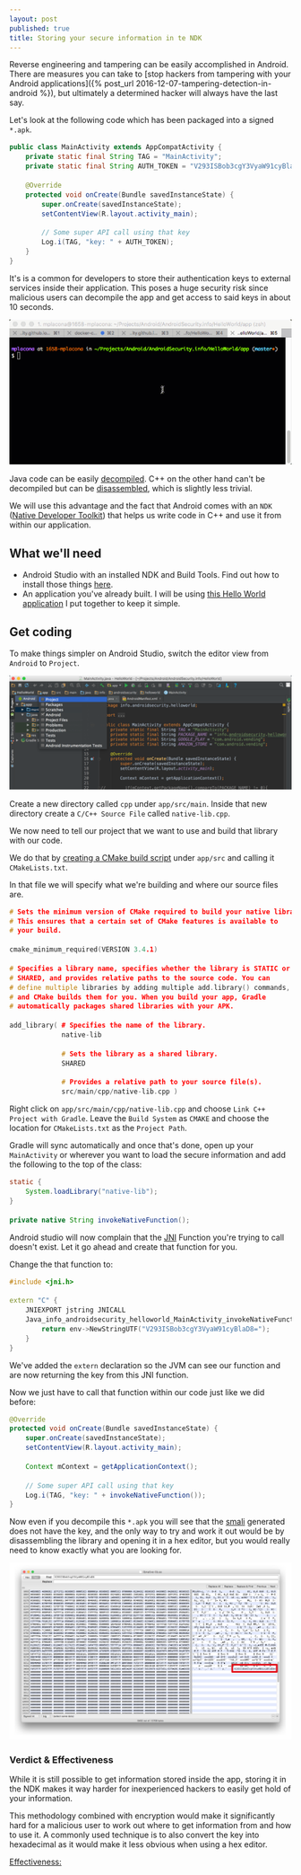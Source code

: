 ```yaml
---
layout: post
published: true
title: Storing your secure information in te NDK
---
```


Reverse engineering and tampering can be easily accomplished in Android. There are measures you can take to [stop hackers from tampering with your Android applications]({% post_url 2016-12-07-tampering-detection-in-android %}), but ultimately a determined hacker will always have the last say.

Let's look at the following code which has been packaged into a signed `*.apk`.

```java
public class MainActivity extends AppCompatActivity {
    private static final String TAG = "MainActivity";
    private static final String AUTH_TOKEN = "V293ISBob3cgY3VyaW91cyBlaD8=";

    @Override
    protected void onCreate(Bundle savedInstanceState) {
        super.onCreate(savedInstanceState);
        setContentView(R.layout.activity_main);

        // Some super API call using that key
        Log.i(TAG, "key: " + AUTH_TOKEN);
    }
}
```  

It's is a common for developers to store their authentication keys to external services inside their application. This poses a huge security risk since malicious users can decompile the app and get access to said keys in about 10 seconds. 

![Decompiling an Android app](/images/smalify.gif)

Java code can be easily [decompiled](https://en.wikipedia.org/wiki/Decompiler). C++ on the other hand can't be decompiled but can be [disassembled](https://en.wikipedia.org/wiki/Disassembler), which is slightly less trivial.

We will use this advantage and the fact that Android comes with an `NDK` ([Native Developer Toolkit](https://developer.android.com/ndk/index.html)) that helps us write code in C++ and use it from within our application.

## What we'll need
- Android Studio with an installed NDK and Build Tools. Find out how to install those things [here](https://developer.android.com/studio/projects/add-native-code.html#download-ndk).
- An application you've already built. I will be using [this Hello World application](https://github.com/mplacona/HelloWorld) I put together to keep it simple.

## Get coding
To make things simpler on Android Studio, switch the editor view from `Android` to `Project`.

![Switch Android Studio View](/images/switch-to-project-view.png)

Create a new directory called `cpp` under `app/src/main`. Inside that new directory create a `C/C++ Source File` called `native-lib.cpp`.

We now need to tell our project that we want to use and build that library with our code.

We do that by [creating a CMake build script](https://developer.android.com/studio/projects/add-native-code.html#create-cmake-script) under `app/src` and calling it `CMakeLists.txt`.

In that file we will specify what we're building and where our source files are.

```cpp
# Sets the minimum version of CMake required to build your native library.
# This ensures that a certain set of CMake features is available to
# your build.

cmake_minimum_required(VERSION 3.4.1)

# Specifies a library name, specifies whether the library is STATIC or
# SHARED, and provides relative paths to the source code. You can
# define multiple libraries by adding multiple add.library() commands,
# and CMake builds them for you. When you build your app, Gradle
# automatically packages shared libraries with your APK.

add_library( # Specifies the name of the library.
             native-lib

             # Sets the library as a shared library.
             SHARED

             # Provides a relative path to your source file(s).
             src/main/cpp/native-lib.cpp )
```

Right click on `app/src/main/cpp/native-lib.cpp` and choose `Link C++ Project with Gradle`. Leave the `Build System` as `CMAKE` and choose the location for `CMakeLists.txt` as the `Project Path`.

Gradle will sync automatically and once that's done, open up your `MainActivity` or wherever you want to load the secure information and add the following to the top of the class:

```java
static {
    System.loadLibrary("native-lib");
}

private native String invokeNativeFunction();
```

Android studio will now complain that the [JNI](https://en.wikipedia.org/wiki/Java_Native_Interface) Function you're trying to call doesn't exist. Let it go ahead and create that function for you.

Change the that function to:

```cpp
#include <jni.h>

extern "C" {
    JNIEXPORT jstring JNICALL
    Java_info_androidsecurity_helloworld_MainActivity_invokeNativeFunction(JNIEnv *env, jobject instance) {
        return env->NewStringUTF("V293ISBob3cgY3VyaW91cyBlaD8=");
    }
}
```

We've added the `extern` declaration so the JVM can see our function and are now returning the key from this JNI function.

Now we just have to call that function within our code just like we did before:

```java
@Override
protected void onCreate(Bundle savedInstanceState) {
    super.onCreate(savedInstanceState);
    setContentView(R.layout.activity_main);

    Context mContext = getApplicationContext();

    // Some super API call using that key
    Log.i(TAG, "key: " + invokeNativeFunction());
}
```

Now even if you decompile this `*.apk` you will see that the [smali](https://github.com/JesusFreke/smali) generated does not have the key, and the only way to try and work it out would be by disassembling the library and opening it in a hex editor, but you would really need to know exactly what you are looking for.

 ![Disassembled library](/images/disassemble-lib.png)

### Verdict & Effectiveness
While it is still possible to get information stored inside the app, storing it in the NDK makes it way harder for inexperienced hackers to easily get hold of your information.

This methodology combined with encryption would make it significantly hard for a malicious user to work out where to get information from and how to use it. A commonly used technique is to also convert the key into hexadecimal as it would make it less obvious when using a hex editor.

<u>Effectiveness:</u> <i class="fa fa-battery-full" aria-hidden="true"></i>